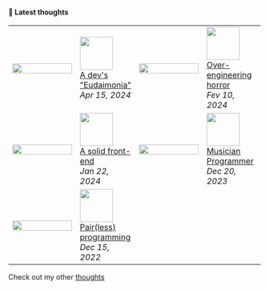#### 🧠 Latest thoughts

<table>
<tr>
  <td width="27%">
      <a href="https://github.com/alan-oliv/unstable-thought-diffusion/blob/main/a-devs-eudaimonia/README.md">
        <img alt="" src="https://raw.githubusercontent.com/alan-oliv/unstable-thought-diffusion/main/a-devs-eudaimonia/static/hor-thumbnail.png" width="100%" />
      </a>
    </td>
    <td width="23%">
      <img alt="" src="https://badgen.net/badge/8/min%20read/darkgray?scale=1&labelColor=darkgray&color=darkgray&cache=360000" width="66px"/><br />
      <a href="https://github.com/alan-oliv/unstable-thought-diffusion/blob/main/a-devs-eudaimonia/README.md">
         A dev's "Eudaimonia"
      </a>
      <br/>
      <em>Apr 15, 2024</em>
    </td>
    <td width="27%">
     <a href="https://github.com/alan-oliv/unstable-thought-diffusion/blob/main/over-engineering-horror/README.md">
        <img alt="" src="https://raw.githubusercontent.com/alan-oliv/unstable-thought-diffusion/main/over-engineering-horror/static/hor-thumbnail.png" width="100%" />
      </a>
    </td>
    <td width="23%">
      <img alt="" src="https://badgen.net/badge/5/min%20read/darkgray?scale=1&labelColor=darkgray&color=darkgray&cache=360000" width="66px" /><br/>
      <a href="https://github.com/alan-oliv/unstable-thought-diffusion/blob/main/over-engineering-horror/README.md">
        Over-engineering horror
      </a>
      <br/>
      <em>Fev 10, 2024</em>
    </td>
  </tr>

  <tr>
  <td width="27%">
      <a href="https://github.com/alan-oliv/unstable-thought-diffusion/blob/main/solid-front-end/README.md">
        <img alt="" src="https://raw.githubusercontent.com/alan-oliv/unstable-thought-diffusion/main/solid-front-end/static/hor-thumbnail.png" width="100%" />
      </a>
    </td>
    <td width="23%">
      <img alt="" src="https://badgen.net/badge/5/min%20read/darkgray?scale=1&labelColor=darkgray&color=darkgray&cache=360000" width="66px"/><br />
      <a href="https://github.com/alan-oliv/unstable-thought-diffusion/blob/main/solid-front-end/README.md">
         A solid front-end
      </a>
      <br/>
      <em>Jan 22, 2024</em>
    </td>
    <td width="27%">
     <a href="https://github.com/alan-oliv/unstable-thought-diffusion/blob/main/musician-programmer/README.md">
        <img alt="" src="https://raw.githubusercontent.com/alan-oliv/unstable-thought-diffusion/main/musician-programmer/static/hor-thumbnail.png" width="100%" />
      </a>
    </td>
    <td width="23%">
      <img alt="" src="https://badgen.net/badge/4/min%20read/darkgray?scale=1&labelColor=darkgray&color=darkgray&cache=360000" width="66px" /><br/>
      <a href="https://github.com/alan-oliv/unstable-thought-diffusion/blob/main/musician-programmer/README.md">
        Musician Programmer
      </a>
      <br/>
      <em>Dec 20, 2023</em>
    </td>

  </tr>

   <tr>
    <td width="27%">
      <a href="https://github.com/alan-oliv/unstable-thought-diffusion/blob/main/pair-less-programming/README.md">
        <img alt="" src="https://raw.githubusercontent.com/alan-oliv/unstable-thought-diffusion/main/pair-less-programming/static/hor-thumbnail.png" width="100%" />
      </a>
    </td>
    <td width="23%">
      <img alt="" src="https://badgen.net/badge/2/min%20read/darkgray?scale=1&labelColor=darkgray&color=darkgray&cache=360000" width="66px"/><br />
      <a href="https://github.com/alan-oliv/unstable-thought-diffusion/blob/main/pair-less-programming/README.md">
        Pair(less) programming
      </a>
      <br/>
      <em>Dec 15, 2022 </em>
    </td>
  </tr>
</table>

Check out my other [thoughts](https://github.com/alan-oliv/unstable-thought-diffusion)
